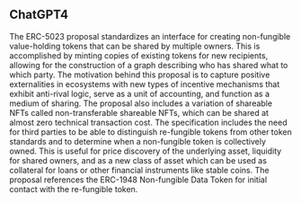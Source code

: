 ## ChatGPT4

The ERC-5023 proposal standardizes an interface for creating non-fungible value-holding tokens that can be shared by multiple owners. This is accomplished by minting copies of existing tokens for new recipients, allowing for the construction of a graph describing who has shared what to which party. The motivation behind this proposal is to capture positive externalities in ecosystems with new types of incentive mechanisms that exhibit anti-rival logic, serve as a unit of accounting, and function as a medium of sharing. The proposal also includes a variation of shareable NFTs called non-transferable shareable NFTs, which can be shared at almost zero technical transaction cost. The specification includes the need for third parties to be able to distinguish re-fungible tokens from other token standards and to determine when a non-fungible token is collectively owned. This is useful for price discovery of the underlying asset, liquidity for shared owners, and as a new class of asset which can be used as collateral for loans or other financial instruments like stable coins. The proposal references the ERC-1948 Non-fungible Data Token for initial contact with the re-fungible token.
